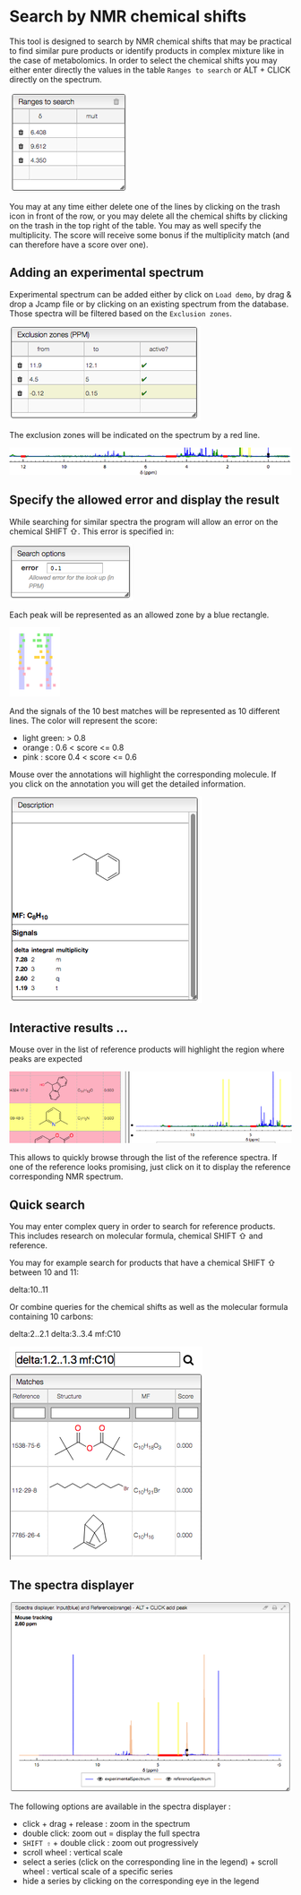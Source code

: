 # Search by NMR chemical shifts

This tool is designed to search by NMR chemical shifts that may be practical to find similar pure products or identify products in complex mixture like in the case of metabolomics. In order to select the chemical shifts you may either enter directly the values in the table `Ranges to search` or ALT + CLICK directly on the spectrum.

![image9](images/image9.png)

You may at any time either delete one of the lines by clicking on the trash icon in front of the row, or you may delete all the chemical shifts by clicking on the trash in the top right of the table. You may as well specify the multiplicity. The score will receive some bonus if the multiplicity match (and can therefore have a score over one).

## Adding an experimental spectrum

Experimental spectrum can be added either by click on `Load demo`, by drag & drop a Jcamp file or by clicking on an existing spectrum from the database. Those spectra will be filtered based on the `Exclusion zones`.

![](images/image3.png)

The exclusion zones will be indicated on the spectrum by a red line.

![](images/image5.png)

## Specify the allowed error and display the result

While searching for similar spectra the program will allow an error on the chemical SHIFT ⇧. This error is specified in:

![](images/image7.png)

Each peak will be represented as an allowed zone by a blue rectangle.

![](images/image8.png)

And the signals of the 10 best matches will be represented as 10 different lines. The color will represent the score:

- light green: > 0.8
- orange : 0.6 < score <= 0.8
- pink : score 0.4 < score <= 0.6

Mouse over the annotations will highlight the corresponding molecule. If you click on the annotation you will get the detailed information.

![](images/image4.png)

## Interactive results ...

Mouse over in the list of reference products will highlight the region where peaks are expected

![](images/image2.png)

This allows to quickly browse through the list of the reference spectra. If one of the reference looks promising, just click on it to display the reference corresponding NMR spectrum.

## Quick search

You may enter complex query in order to search for reference products. This includes research on molecular formula, chemical SHIFT ⇧ and reference.

You may for example search for products that have a chemical SHIFT ⇧ between 10 and 11:

delta:10..11

Or combine queries for the chemical shifts as well as the molecular formula containing 10 carbons:

delta:2..2.1 delta:3..3.4 mf:C10

![](images/image6.png)

## The spectra displayer

![](images/image1.png)

The following options are available in the spectra displayer :

- click + drag + release : zoom in the spectrum
- double click: zoom out = display the full spectra
- `SHIFT ⇧` + double click : zoom out progressively
- scroll wheel : vertical scale
- select a series (click on the corresponding line in the legend) + scroll wheel : vertical scale of a specific series
- hide a series by clicking on the corresponding eye in the legend
